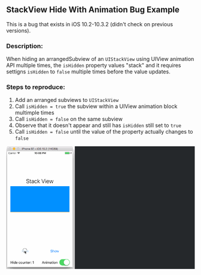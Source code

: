 ## StackView Hide With Animation Bug Example

This is a bug that exists in iOS 10.2-10.3.2 (didn't check on previous versions).

### Description:   
When hiding an arrangedSubview of an `UIStackView` using UIView animation API multiple times, the `isHidden` property values "stack" and it requires settigns `isHidden` to `false` multiple times before the value updates.

### Steps to reproduce:  
1. Add an arranged subviews to `UIStackView`
2. Call `isHidden = true` the subview within a UIView animation block multimple times
3. Call `isHidden = false` on the same subview
4. Observe that it doesn't appear and still has `isHidden` still set to `true`
5. Call `isHidden = false` until the value of the property actually changes to `false`

![demostration](Demonstration.gif?raw=true)
